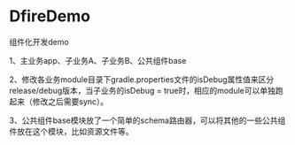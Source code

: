 # DfireDemo
组件化开发demo

1、主业务app、子业务A、子业务B、公共组件base

2、修改各业务module目录下gradle.properties文件的isDebug属性值来区分release/debug版本，当子业务的isDebug = true时，相应的module可以单独跑起来（修改之后需要sync）。

3、公共组件base模块放了一个简单的schema路由器，可以将其他的一些公共组件放在这个模块，比如资源文件等。

